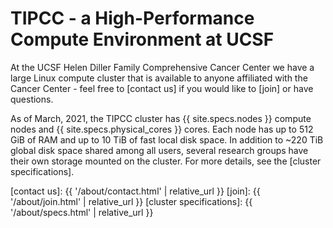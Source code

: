 # TIPCC - a High-Performance Compute Environment at UCSF

At the UCSF Helen Diller Family Comprehensive Cancer Center we have a large Linux compute cluster that is available to anyone affiliated with the Cancer Center - feel free to [contact us] if you would like to [join] or have questions.

As of March, 2021, the TIPCC cluster has {{ site.specs.nodes }} compute nodes and {{ site.specs.physical_cores }} cores. Each node has up to 512 GiB of RAM and up to 10 TiB of fast local disk space. In addition to ~220 TiB global disk space shared among all users, several research groups have their own storage mounted on the cluster.  For more details, see the [cluster specifications].

[contact us]: {{ '/about/contact.html' | relative_url }}
[join]: {{ '/about/join.html' | relative_url }}
[cluster specifications]: {{ '/about/specs.html' | relative_url }}

